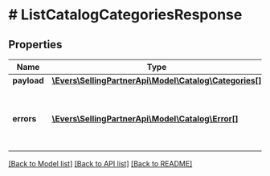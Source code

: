 # # ListCatalogCategoriesResponse

## Properties

Name | Type | Description | Notes
------------ | ------------- | ------------- | -------------
**payload** | [**\Evers\SellingPartnerApi\Model\Catalog\Categories[]**](Categories.md) |  | [optional]
**errors** | [**\Evers\SellingPartnerApi\Model\Catalog\Error[]**](Error.md) | A list of error responses returned when a request is unsuccessful. | [optional]

[[Back to Model list]](../../README.md#models) [[Back to API list]](../../README.md#endpoints) [[Back to README]](../../README.md)
